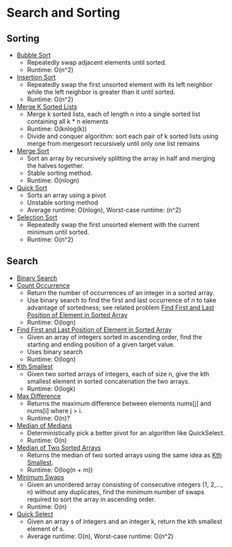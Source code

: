 # Search and Sorting

## Sorting

* [Bubble Sort](bubble_sort.py)
	* Repeatedly swap adjacent elements until sorted.
	* Runtime: O(n^2)
* [Insertion Sort](insertion_sort.py)
	* Repeatedly swap the first unsorted element with its left neighbor while the left neighbor is greater than it until sorted.
	* Runtime: O(n^2)
* [Merge K Sorted Lists](merge_k_sorted.py)
	* Merge k sorted lists, each of length n into a single sorted list containing all k * n elements
	* Runtime: O(knlog(k))
	* Divide and conquer algorithm: sort each pair of k sorted lists using merge from mergesort recursively until only one list remains
* [Merge Sort](mergesort.py)
	* Sort an array by recursively splitting the array in half and merging the halves together.
	* Stable sorting method.
	* Runtime: O(nlogn)
* [Quick Sort](quicksort.py)
	* Sorts an array using a pivot
	* Unstable sorting method
	* Average runtime: O(nlogn), Worst-case runtime: (n^2)
* [Selection Sort](selection_sort.py)
	* Repeatedly swap the first unsorted element with the current minimum until sorted.
	* Runtime: O(n^2)

## Search

* [Binary Search](binary_search.py)
* [Count Occurrence](count_occurrence.py)
	* Return the number of occurrences of an integer in a sorted array.
	* Use binary search to find the first and last occurrence of n to take advantage of sortedness; see related problem [Find First and Last Position of Element in Sorted Array](first_last_position_sorted_array.py)
	* Runtime: O(logn)
* [Find First and Last Position of Element in Sorted Array](first_last_position_sorted_array.py)
    * Given an array of integers sorted in ascending order, find the starting and ending position of a given target value.
    * Uses binary search
    * Runtime: O(logn)
* [Kth Smallest](kth_smallest.py)
	* Given two sorted arrays of integers, each of size n, give the kth smallest element in sorted concatenation the
	two arrays.
	* Runtime: O(logk)
* [Max Difference](max_difference.py)
	* Returns the maximum difference between elements nums[j] and nums[i] where j > i.
	* Runtime: O(n)?
* [Median of Medians](median_of_medians.py)
	* Deterministically pick a better pivot for an algorithm like QuickSelect.
	* Runtime: O(n)
* [Median of Two Sorted Arrays](median_sorted_arrays.py)
	* Returns the median of two sorted arrays using the same idea as [Kth Smallest](kth_smallest.py).
	* Runtime: O(log(n + m))
* [Minimum Swaps](minimum_swaps.py)
	* Given an unordered array consisting of consecutive integers (1, 2,..., n) without any duplicates, find the minimum
	number of swaps required to sort the array in ascending order.
	* Runtime: O(n)
* [Quick Select](quickselect.py)
	* Given an array s of integers and an integer k, return the kth smallest element of s.
	* Average runtime: O(n), Worst-case runtime: O(n^2)
